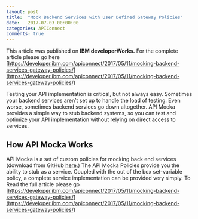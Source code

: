 ```yaml
---
layout: post
title:  "Mock Backend Services with User Defined Gateway Policies"
date:   2017-07-03 00:00:00
categories: APIConnect
comments: true
---
```



This article was published on **IBM developerWorks.** For the complete article please go here [https://developer.ibm.com/apiconnect/2017/05/11/mocking-backend-services-gateway-policies/](https://developer.ibm.com/apiconnect/2017/05/11/mocking-backend-services-gateway-policies/)

Testing your API implementation is critical, but not always easy. Sometimes your backend services aren’t set up to handle the load of testing. Even worse, sometimes backend services go down altogether. API Mocka provides a simple way to stub backend systems, so you can test and optimize your API implementation without relying on direct access to services.

## How API Mocka Works

API Mocka is a set of custom policies for mocking back end services (download from GitHub [here](https://github.com/ChrisPhillips-cminion/APIConnect-Policy-Mocka/releases).) The API Mocka Policies provide you the ability to stub as a service. Coupled with the out of the box set-variable policy, a complete service implementation can be provided very simply. To Read the full article please go [https://developer.ibm.com/apiconnect/2017/05/11/mocking-backend-services-gateway-policies/](https://developer.ibm.com/apiconnect/2017/05/11/mocking-backend-services-gateway-policies/)

